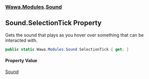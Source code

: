 ### [Wawa.Modules](Wawa.Modules.md 'Wawa.Modules').[Sound](Sound.md 'Wawa.Modules.Sound')

## Sound.SelectionTick Property

Gets the sound that plays as you hover over something that can be interacted with.

```csharp
public static Wawa.Modules.Sound SelectionTick { get; }
```

#### Property Value
[Sound](Sound.md 'Wawa.Modules.Sound')